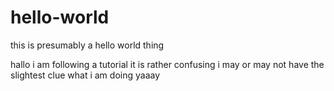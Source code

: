 # hello-world
this is presumably a hello world thing

hallo
i am following a tutorial
it is rather confusing
i may or may not have the slightest clue what i am doing
yaaay
